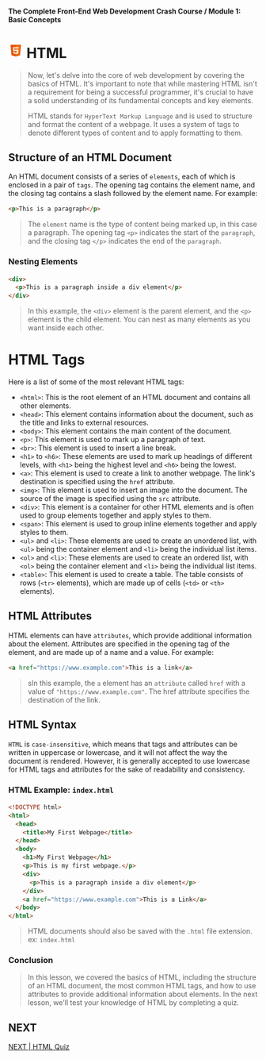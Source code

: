 #### The Complete Front-End Web Development Crash Course / Module 1: Basic Concepts

# <img src="../imgs/html5-icon.jpeg" width="30"/> HTML
> Now, let's delve into the core of web development by covering the basics of HTML. It's important to note that while mastering HTML isn't a requirement for being a successful programmer, it's crucial to have a solid understanding of its fundamental concepts and key elements.
> 
> HTML stands for `HyperText Markup Language` and is used to structure and format the content of a webpage. It uses a system of tags to denote different types of content and to apply formatting to them.

## Structure of an HTML Document
An HTML document consists of a series of `elements`, each of which is enclosed in a pair of `tags`. The opening tag contains the element name, and the closing tag contains a slash followed by the element name. For example:

```html
<p>This is a paragraph</p>
```
>The `element` name is the type of content being marked up, 
in this case a paragraph. The opening tag `<p>` indicates the start of the `paragraph`,
and the closing tag `</p>` indicates the end of the `paragraph`.

### Nesting Elements
```html
<div>
  <p>This is a paragraph inside a div element</p>
</div>
```
>In this example, the `<div>` element is the parent element,
and the `<p>` element is the child element. You can nest as many elements as you want inside each other.

# HTML Tags

Here is a list of some of the most relevant HTML tags:

- `<html>`: This is the root element of an HTML document and contains all other elements.
- `<head>`: This element contains information about the document, such as the title and links to external resources.
- `<body>`: This element contains the main content of the document.
- `<p>`: This element is used to mark up a paragraph of text.
- `<br>`: This element is used to insert a line break.
- `<h1>` to `<h6>`: These elements are used to mark up headings of different levels, with `<h1>` being the highest level and `<h6>` being the lowest.
- `<a>`: This element is used to create a link to another webpage. The link's destination is specified using the `href` attribute.
- `<img>`: This element is used to insert an image into the document. The source of the image is specified using the `src` attribute.
- `<div>`: This element is a container for other HTML elements and is often used to group elements together and apply styles to them.
- `<span>`: This element is used to group inline elements together and apply styles to them.
- `<ul>` and `<li>`: These elements are used to create an unordered list, with `<ul>` being the container element and `<li>` being the individual list items.
- `<ol>` and `<li>`: These elements are used to create an ordered list, with `<ol>` being the container element and `<li>` being the individual list items.
- `<table>`: This element is used to create a table. The table consists of rows (`<tr>` elements), which are made up of cells (`<td>` or `<th>` elements).


## HTML Attributes
HTML elements can have `attributes`, which provide additional information about the element. Attributes are specified in the opening tag of the element, and are made up of a name and a value. For example:

```html
<a href="https://www.example.com">This is a link</a>
```
> sIn this example, the `a` element has an `attribute` called `href` with a value of `"https://www.example.com"`. The href attribute specifies the destination of the link.

## HTML Syntax
`HTML` is `case-insensitive`, which means that tags and attributes can be written in uppercase or lowercase,
and it will not affect the way the document is rendered. However,
it is generally accepted to use lowercase for HTML tags and attributes for the sake of readability and consistency.

### HTML Example: `index.html`
```html
<!DOCTYPE html>
<html>
  <head>
    <title>My First Webpage</title>
  </head>
  <body>
    <h1>My First Webpage</h1>
    <p>This is my first webpage.</p>
    <div>
      <p>This is a paragraph inside a div element</p>
    </div>
    <a href="https://www.example.com">This is a Link</a>
  </body>
</html>
```
>HTML documents should also be saved with the `.html` file extension. ex: `index.html`

### Conclusion
> In this lesson, we covered the basics of HTML, including the structure of an HTML document, the most common HTML tags, and how to use attributes to provide additional information about elements. In the next lesson, we'll test your knowledge of HTML by completing a quiz.

## NEXT
[NEXT | HTML Quiz](html_quiz.md)